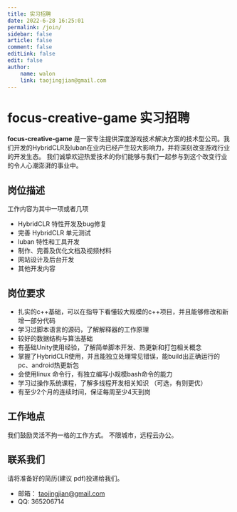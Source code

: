 ```yaml
---
title: 实习招聘
date: 2022-6-28 16:25:01
permalink: /join/
sidebar: false
article: false
comment: false
editLink: false
edit: false
author:
    name: walon
    link: taojingjian@gmail.com
---
```


# focus-creative-game 实习招聘

**focus-creative-game** 是一家专注提供深度游戏技术解决方案的技术型公司。我们开发的HybridCLR及luban在业内已经产生较大影响力，并将深刻改变游戏行业的开发生态。
我们诚挚欢迎热爱技术的你们能够与我们一起参与到这个改变行业的令人心潮澎湃的事业中。

## 岗位描述

工作内容为其中一项或者几项

- HybridCLR 特性开发及bug修复
- 完善 HybridCLR 单元测试
- luban 特性和工具开发
- 制作、完善及优化文档及视频材料
- 网站设计及后台开发
- 其他开发内容

## 岗位要求

- 扎实的c++基础，可以在指导下看懂较大规模的c++项目，并且能够修改和新增一部分代码
- 学习过脚本语言的源码，了解解释器的工作原理
- 较好的数据结构与算法基础
- 有基础Unity使用经验，了解简单脚本开发、热更新和打包相关概念
- 掌握了HybridCLR使用，并且能独立处理常见错误，能build出正确运行的pc、android热更新包
- 会使用linux 命令行，有独立编写小规模bash命令的能力
- 学习过操作系统课程，了解多线程开发相关知识 （可选，有则更优）
- 有至少2个月的连续时间，保证每周至少4天到岗

## 工作地点

我们鼓励灵活不拘一格的工作方式。 不限城市，远程云办公。

## 联系我们

请将准备好的简历(建议 pdf)投递给我们。

- 邮箱： taojingjian@gmail.com
- QQ: 365206714
